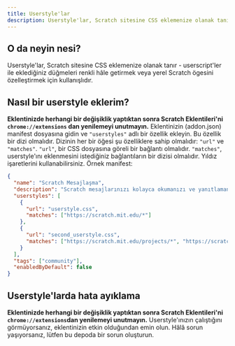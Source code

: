 ```yaml
---
title: Userstyle'lar
description: Userstyle'lar, Scratch sitesine CSS eklemenize olanak tanır - userscript'ler ile eklediğiniz düğmeleri renkli hâle getirmek veya yerel Scratch ögesini özelleştirmek için kullanışlıdır.
---
```

## O da neyin nesi?
Userstyle'lar, Scratch sitesine CSS eklemenize olanak tanır - userscript'ler ile eklediğiniz düğmeleri renkli hâle getirmek veya yerel Scratch ögesini özelleştirmek için kullanışlıdır.

## Nasıl bir userstyle eklerim?
**Eklentinizde herhangi bir değişiklik yaptıktan sonra Scratch Eklentileri'ni `chrome://extensions` dan yenilemeyi unutmayın.**
Eklentinizin (addon.json) manifest dosyasına gidin ve `"userstyles"` adlı bir özellik ekleyin.
Bu özellik bir dizi olmalıdır.
Dizinin her bir öğesi şu özelliklere sahip olmalıdır: `"url"` ve `"matches"`.
`"url"`, bir CSS dosyasına göreli bir bağlantı olmalıdır.
`"matches"`, userstyle'ını eklenmesini istediğiniz bağlantıların bir dizisi olmalıdır. Yıldız işaretlerini kullanabilirsiniz.
Örnek manifest:
```json
{
  "name": "Scratch Mesajlaşma",
  "description": "Scratch mesajlarınızı kolayca okumanızı ve yanıtlamanızı sağlar.",
  "userstyles": [
    {
      "url": "userstyle.css",
      "matches": ["https://scratch.mit.edu/*"]
    },
    {
      "url": "second_userstyle.css",
      "matches": ["https://scratch.mit.edu/projects/*", "https://scratch.mit.edu/users/*"]
    }
  ],
  "tags": ["community"],
  "enabledByDefault": false
}
```

## Userstyle'larda hata ayıklama
**Eklentinizde herhangi bir değişiklik yaptıktan sonra Scratch Eklentileri'ni `chrome://extensions`dan yenilemeyi unutmayın.**
Userstyle'ınızın çalıştığını görmüyorsanız, eklentinizin etkin olduğundan emin olun.
Hâlâ sorun yaşıyorsanız, lütfen bu depoda bir sorun oluşturun.

